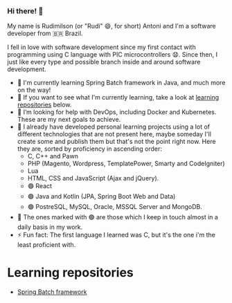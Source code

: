 ### Hi there! :wave:

My name is Rudimilson (or "Rudi" :smile:, for short) Antoni and I'm a software developer from 🇧🇷 Brazil.

I fell in love with software development since my first contact with programming using C language with PIC microcontrollers :anguished:. Since then, I just like every type and possible branch inside and around software development.

- :seedling: I'm currently learning Spring Batch framework in Java, and much more on the way!
- :telescope: If you want to see what I'm currently learning, take a look at [learning repositories](#learning-repositories) below.
- :thinking: I’m looking for help with DevOps, including Docker and Kubernetes. These are my next goals to achieve.
- :speech_balloon: I already have developed personal learning projects using a lot of different technologies that are not present here, maybe someday I'll create some and publish them but that's not the point right now. Here they are, sorted by proficiency in ascending order:
  - C, C++ and Pawn
  - PHP (Magento, Wordpress, TemplatePower, Smarty and CodeIgniter)
  - Lua
  - HTML, CSS and JavaScript (Ajax and jQuery).
  - :green_circle: React
  - :green_circle: Java and Kotlin (JPA, Spring Boot Web and Data)
  - :green_circle: PostreSQL, MySQL, Oracle, MSSQL Server and MongoDB.
- :speech_balloon: The ones marked with :green_circle: are those which I keep in touch almost in a daily basis in my work.
- :zap: Fun fact: The first language I learned was C, but it's the one i'm the least proficient with.

# Learning repositories
- [Spring Batch framework](https://github.com/rudiantoni/learn-spring-batch)

<!--
**rudiantoni/rudiantoni** is a :sparkles: _special_ :sparkles: repository because it's `README.md` (this file) appears on your GitHub profile.

Here are some ideas to get you started:

- :telescope: I’m currently working on ...
- :seedling: I'm currently learning ...
- :dancing_women: I’m looking to collaborate on ...
- :thinking: I’m looking for help with ...
- :speech_ballon: Ask me about ...
- :mailbox: How to reach me: ...
- :smile: Pronouns: ...
- :zap: Fun fact: ...
-->
